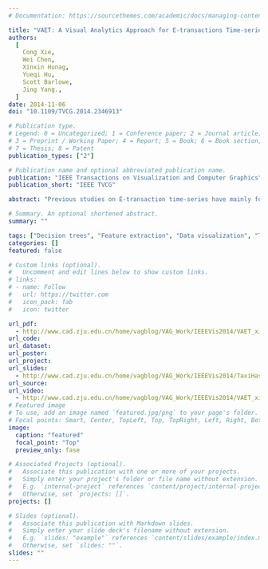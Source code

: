```yaml
---
# Documentation: https://sourcethemes.com/academic/docs/managing-content/

title: "VAET: A Visual Analytics Approach for E-transactions Time-series."
authors:
  [
	Cong Xie,
    Wei Chen,
    Xinxin Hunag,
    Yueqi Hu,
    Scott Barlowe,
    Jing Yang.,
  ]
date: 2014-11-06
doi: "10.1109/TVCG.2014.2346913"

# Publication type.
# Legend: 0 = Uncategorized; 1 = Conference paper; 2 = Journal article;
# 3 = Preprint / Working Paper; 4 = Report; 5 = Book; 6 = Book section;
# 7 = Thesis; 8 = Patent
publication_types: ["2"]

# Publication name and optional abbreviated publication name.
publication: "IEEE Transactions on Visualization and Computer Graphics"
publication_short: "IEEE TVCG"

abstract: "Previous studies on E-transaction time-series have mainly focused on finding temporal trends of transaction behavior. Interesting transactions that are time-stamped and situation-relevant may easily be obscured in a large amount of information. This paper proposes a visual analytics system, Visual Analysis of E-transaction Time-Series (VAET), that allows the analysts to interactively explore large transaction datasets for insights about time-varying transactions. With a set of analyst-determined training samples, VAET automatically estimates the saliency of each transaction in a large time-series using a probabilistic decision tree learner. It provides an effective time-of-saliency (TOS) map where the analysts can explore a large number of transactions at different time granularities. Interesting transactions are further encoded with KnotLines, a compact visual representation that captures both the temporal variations and the contextual connection of transactions. The analysts can thus explore, select, and investigate knotlines of interest. A case study and user study with a real E-transactions dataset (26 million records) demonstrate the effectiveness of VAET."

# Summary. An optional shortened abstract.
summary: ""

tags: ["Decision trees", "Feature extraction", "Data visualization", "Time series analysis", "Visual analytics", "Probabilistic logic", "Time series analysis"]
categories: []
featured: false

# Custom links (optional).
#   Uncomment and edit lines below to show custom links.
# links:
# - name: Follow
#   url: https://twitter.com
#   icon_pack: fab
#   icon: twitter

url_pdf:
  - http://www.cad.zju.edu.cn/home/vagblog/VAG_Work/IEEEVis2014/VAET_xiecong/1743_20tvcg12-xie-2346913.pdf
url_code:
url_dataset:
url_poster:
url_project:
url_slides:
  - http://www.cad.zju.edu.cn/home/vagblog/VAG_Work/IEEEVis2014/TaxiHash_Wangfei/A%20Visual%20Reasoning%20Approach%20for%20Data-driven%20Transport%20Assessment-final.pptx
url_source:
url_video:
  - http://www.cad.zju.edu.cn/home/vagblog/VAG_Work/IEEEVis2014/VAET_xiecong/1743_supMat.mp4
# Featured image
# To use, add an image named `featured.jpg/png` to your page's folder.
# Focal points: Smart, Center, TopLeft, Top, TopRight, Left, Right, BottomLeft, Bottom, BottomRight.
image:
  caption: "featured"
  focal_point: "Top"
  preview_only: fase

# Associated Projects (optional).
#   Associate this publication with one or more of your projects.
#   Simply enter your project's folder or file name without extension.
#   E.g. `internal-project` references `content/project/internal-project/index.md`.
#   Otherwise, set `projects: []`.
projects: []

# Slides (optional).
#   Associate this publication with Markdown slides.
#   Simply enter your slide deck's filename without extension.
#   E.g. `slides: "example"` references `content/slides/example/index.md`.
#   Otherwise, set `slides: ""`.
slides: ""
---
```

